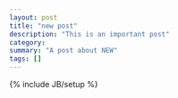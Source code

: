 ```yaml
---
layout: post
title: "new post"
description: "This is an important post"
category: 
summary: "A post about NEW"
tags: []
---
```

{% include JB/setup %}
